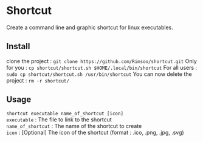 # Shortcut
Create a command line and graphic shortcut for linux executables.

## Install 
clone the project :
`git clone https://github.com/Rimsoo/shortcut.git` 
Only for you :
`cp shortcut/shortcut.sh $HOME/.local/bin/shortcut`
For all users :
`sudo cp shortcut/shortcut.sh /usr/bin/shortcut`
You can now delete the project :
`rm -r shortcut/`

## Usage 
`shortcut executable name_of_shortcut [icon] `  
`executable` : The file to link to the shortcut  
`name_of_shortcut` : The name of the shortcut to create  
`icon` : [Optional] The icon of the shortcut (format : .ico, .png, .jpg, .svg)
